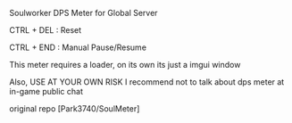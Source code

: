 
Soulworker DPS Meter for Global Server

CTRL + DEL : Reset

CTRL + END : Manual Pause/Resume

This meter requires a loader, on its own its just a imgui window

Also, USE AT YOUR OWN RISK
I recommend not to talk about dps meter at in-game public chat


original repo [Park3740/SoulMeter]

